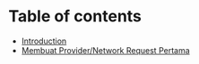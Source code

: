 # Table of contents

* [Introduction](README.md)
* [Membuat Provider/Network Request Pertama](membuat-provider-network-request-pertama.md)
